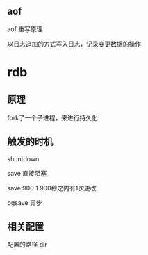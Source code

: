 ## aof
aof 重写原理


以日志追加的方式写入日志，记录变更数据的操作


# rdb

## 原理
fork了一个子进程，来进行持久化


## 触发的时机

shuntdown

save 直接阻塞

save 900 1 900秒之内有1次更改


bgsave 异步 

## 相关配置

配置的路径
dir 